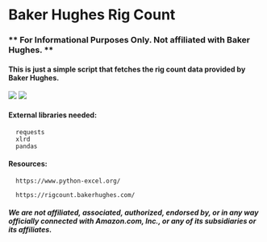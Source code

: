 # Baker Hughes Rig Count

### ** For Informational Purposes Only. Not affiliated with Baker Hughes. **
#### This is just a simple script that fetches the rig count data provided by Baker Hughes.


<img src=https://github.com/JReyDev/BKRigCount/assets/102834451/746946e5-3eae-49c5-9e3f-2534912b7cc2>

<img src=https://github.com/JReyDev/BKRigCount/assets/102834451/bf999e53-0bfe-4b8a-b752-05cc076e20b7>


#### External libraries needed:
```
  requests
  xlrd
  pandas
```
#### Resources:

```
  https://www.python-excel.org/

  https://rigcount.bakerhughes.com/

```
##### We are not affiliated, associated, authorized, endorsed by, or in any way officially connected with Amazon.com, Inc., or any of its subsidiaries or its affiliates.
